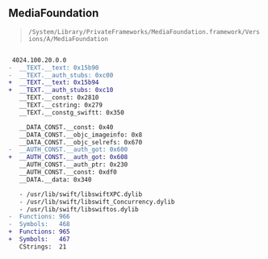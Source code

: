 ## MediaFoundation

> `/System/Library/PrivateFrameworks/MediaFoundation.framework/Versions/A/MediaFoundation`

```diff

 4024.100.20.0.0
-  __TEXT.__text: 0x15b90
-  __TEXT.__auth_stubs: 0xc00
+  __TEXT.__text: 0x15b94
+  __TEXT.__auth_stubs: 0xc10
   __TEXT.__const: 0x2810
   __TEXT.__cstring: 0x279
   __TEXT.__constg_swiftt: 0x350

   __DATA_CONST.__const: 0x40
   __DATA_CONST.__objc_imageinfo: 0x8
   __DATA_CONST.__objc_selrefs: 0x670
-  __AUTH_CONST.__auth_got: 0x600
+  __AUTH_CONST.__auth_got: 0x608
   __AUTH_CONST.__auth_ptr: 0x230
   __AUTH_CONST.__const: 0xdf0
   __DATA.__data: 0x340

   - /usr/lib/swift/libswiftXPC.dylib
   - /usr/lib/swift/libswift_Concurrency.dylib
   - /usr/lib/swift/libswiftos.dylib
-  Functions: 966
-  Symbols:   468
+  Functions: 965
+  Symbols:   467
   CStrings:  21
 

```

